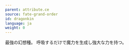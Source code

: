 ```yaml
---
parent: attribute.ce
source: fate-grand-order
id: dragonkin
language: ja
weight: 0
---
```


最強の幻想種。
呼吸するだけで魔力を生成し強大な力を持つ。
